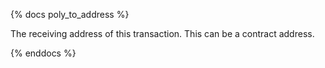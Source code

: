 {% docs poly_to_address %}

The receiving address of this transaction. This can be a contract address. 

{% enddocs %}
